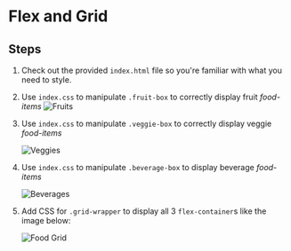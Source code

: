 # Flex and Grid
## Steps

1. Check out the provided `index.html` file so you're familiar with what you need to style.

1. Use `index.css` to manipulate `.fruit-box` to correctly display fruit _food-items_
    ![Fruits](./assets/fruit.png)

1. Use `index.css` to manipulate `.veggie-box` to correctly display veggie _food-items_

    ![Veggies](./assets/veggies.png)

1. Use `index.css` to manipulate `.beverage-box` to display beverage _food-items_

    ![Beverages](./assets/drinks.png)

1. Add CSS for `.grid-wrapper` to display all 3 `flex-container`s like the image below:

    ![Food Grid](./assets/grid.png)
